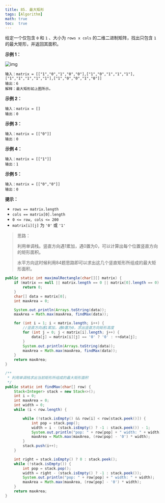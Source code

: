 ```yaml
---
title: 85. 最大矩形
tags: [Algorithm]
math: true
toc:  true
---
```


给定一个仅包含 `0` 和 `1` 、大小为 `rows x cols` 的二维二进制矩阵，找出只包含 `1` 的最大矩形，并返回其面积。

 

**示例 1：**

![img](https://assets.leetcode.com/uploads/2020/09/14/maximal.jpg)

```
输入：matrix = [["1","0","1","0","0"],["1","0","1","1","1"],["1","1","1","1","1"],["1","0","0","1","0"]]
输出：6
解释：最大矩形如上图所示。
```

**示例 2：**

```
输入：matrix = []
输出：0
```

**示例 3：**

```
输入：matrix = [["0"]]
输出：0
```

**示例 4：**

```
输入：matrix = [["1"]]
输出：1
```

**示例 5：**

```
输入：matrix = [["0","0"]]
输出：0
```

 

**提示：**

- `rows == matrix.length`
- `cols == matrix[0].length`
- `0 <= row, cols <= 200`
- `matrix[i][j]` 为 `'0'` 或 `'1'`

> 思路：
>
> 利用单调栈。竖直方向遇1累加，遇0置为0，可以计算出每个位置竖直方向的矩形面积。
>
> 水平方向这时候利用84题思路即可以求出这几个竖直矩形所组成的最大矩形面积。

```java
public static int maximalRectangle(char[][] matrix) {
    if (matrix == null || matrix.length == 0 || matrix[0].length == 0) {
        return 0;
    }
    char[] data = matrix[0];
    int maxArea = 0;

    System.out.println(Arrays.toString(data));
    maxArea = Math.max(maxArea, findMax(data));

    for (int i = 1; i < matrix.length; i++) {
        //竖直方向遇1累加，遇0置为0，求出竖直方向矩形高度
        for (int j = 0; j < matrix[i].length; j++) {
            data[j] = matrix[i][j] == '0' ? '0' : ++data[j];
        }
        System.out.println(Arrays.toString(data));
        maxArea = Math.max(maxArea, findMax(data));
    }
    return maxArea;
}

/**
 * 利用单调栈求出当前矩形所组成的最大矩形面积
 */
public static int findMax(char[] row) {
    Stack<Integer> stack = new Stack<>();
    int i = 0;
    int maxArea = 0;
    int width = 0;
    while (i < row.length) {

        while (!stack.isEmpty() && row[i] < row[stack.peek()]) {
            int pop = stack.pop();
            width = i - (stack.isEmpty() ? -1 : stack.peek()) - 1;
            System.out.println("pop: " + row[pop] + " width: " + width);
            maxArea = Math.max(maxArea, (row[pop] - '0') * width);
        }
        stack.push(i++);
    }

    int right = stack.isEmpty() ? 0 : stack.peek();
    while (!stack.isEmpty()) {
        int pop = stack.pop();
        width = right - (stack.isEmpty() ? -1 : stack.peek());
        System.out.println("pop: " + row[pop] + " width: " + width);
        maxArea = Math.max(maxArea, (row[pop] - '0') * width);
    }
    return maxArea;
}
```

